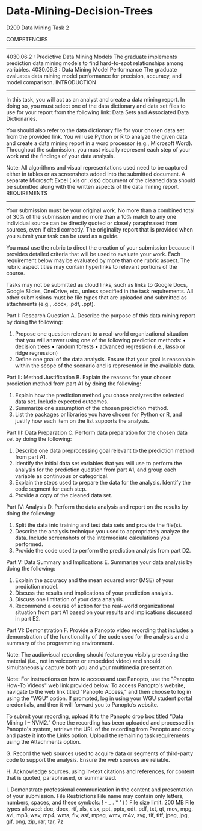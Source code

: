 # Data-Mining-Decision-Trees
D209 Data Mining Task 2

COMPETENCIES
________________________________________
4030.06.2 : Predictive Data Mining Models
The graduate implements prediction data mining models to find hard-to-spot relationships among variables.
4030.06.3 : Data Mining Model Performance
The graduate evaluates data mining model performance for precision, accuracy, and model comparison.
INTRODUCTION
________________________________________
In this task, you will act as an analyst and create a data mining report. In doing so, you must select one of the data dictionary and data set files to use for your report from the following link: Data Sets and Associated Data Dictionaries.
 
You should also refer to the data dictionary file for your chosen data set from the provided link. You will use Python or R to analyze the given data and create a data mining report in a word processor (e.g., Microsoft Word). Throughout the submission, you must visually represent each step of your work and the findings of your data analysis.
 
Note: All algorithms and visual representations used need to be captured either in tables or as screenshots added into the submitted document. A separate Microsoft Excel (.xls or .xlsx) document of the cleaned data should be submitted along with the written aspects of the data mining report.
REQUIREMENTS
________________________________________
Your submission must be your original work. No more than a combined total of 30% of the submission and no more than a 10% match to any one individual source can be directly quoted or closely paraphrased from sources, even if cited correctly. The originality report that is provided when you submit your task can be used as a guide.

You must use the rubric to direct the creation of your submission because it provides detailed criteria that will be used to evaluate your work. Each requirement below may be evaluated by more than one rubric aspect. The rubric aspect titles may contain hyperlinks to relevant portions of the course.

Tasks may not be submitted as cloud links, such as links to Google Docs, Google Slides, OneDrive, etc., unless specified in the task requirements. All other submissions must be file types that are uploaded and submitted as attachments (e.g., .docx, .pdf, .ppt).

Part I: Research Question
A.  Describe the purpose of this data mining report by doing the following:
1.  Propose one question relevant to a real-world organizational situation that you will answer using one of the following prediction methods:
•  decision trees
•  random forests
•  advanced regression (i.e., lasso or ridge regression)
2.  Define one goal of the data analysis. Ensure that your goal is reasonable within the scope of the scenario and is represented in the available data.
 
Part II: Method Justification
B.  Explain the reasons for your chosen prediction method from part A1 by doing the following:
1.  Explain how the prediction method you chose analyzes the selected data set. Include expected outcomes.
2.  Summarize one assumption of the chosen prediction method.
3.  List the packages or libraries you have chosen for Python or R, and justify how each item on the list supports the analysis.
 
Part III: Data Preparation
C.  Perform data preparation for the chosen data set by doing the following:
1.  Describe one data preprocessing goal relevant to the prediction method from part A1.
2.  Identify the initial data set variables that you will use to perform the analysis for the prediction question from part A1, and group each variable as continuous or categorical. 
3.  Explain the steps used to prepare the data for the analysis. Identify the code segment for each step.
4.  Provide a copy of the cleaned data set.
 
Part IV: Analysis
D.  Perform the data analysis and report on the results by doing the following:
1.  Split the data into training and test data sets and provide the file(s).
2.  Describe the analysis technique you used to appropriately analyze the data. Include screenshots of the intermediate calculations you performed.
3.  Provide the code used to perform the prediction analysis from part D2.
 
Part V: Data Summary and Implications
E.  Summarize your data analysis by doing the following:
1.  Explain the accuracy and the mean squared error (MSE) of your prediction model.
2.  Discuss the results and implications of your prediction analysis.
3.  Discuss one limitation of your data analysis.
4.  Recommend a course of action for the real-world organizational situation from part A1 based on your results and implications discussed in part E2.
 
Part VI: Demonstration
F.  Provide a Panopto video recording that includes a demonstration of the functionality of the code used for the analysis and a summary of the programming environment.
 
Note: The audiovisual recording should feature you visibly presenting the material (i.e., not in voiceover or embedded video) and should simultaneously capture both you and your multimedia presentation.
 
Note: For instructions on how to access and use Panopto, use the "Panopto How-To Videos" web link provided below. To access Panopto's website, navigate to the web link titled "Panopto Access," and then choose to log in using the “WGU” option. If prompted, log in using your WGU student portal credentials, and then it will forward you to Panopto’s website.
 
To submit your recording, upload it to the Panopto drop box titled “Data Mining I – NVM2.” Once the recording has been uploaded and processed in Panopto's system, retrieve the URL of the recording from Panopto and copy and paste it into the Links option. Upload the remaining task requirements using the Attachments option.
 
G.  Record the web sources used to acquire data or segments of third-party code to support the analysis. Ensure the web sources are reliable.
 
H.  Acknowledge sources, using in-text citations and references, for content that is quoted, paraphrased, or summarized.
 
I.  Demonstrate professional communication in the content and presentation of your submission.
File Restrictions
File name may contain only letters, numbers, spaces, and these symbols: ! - _ . * ' ( )
File size limit: 200 MB
File types allowed: doc, docx, rtf, xls, xlsx, ppt, pptx, odt, pdf, txt, qt, mov, mpg, avi, mp3, wav, mp4, wma, flv, asf, mpeg, wmv, m4v, svg, tif, tiff, jpeg, jpg, gif, png, zip, rar, tar, 7z

